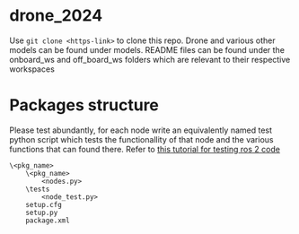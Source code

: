 # drone_2024
Use  `git clone <https-link>` to clone this repo.
Drone and various other models can be found under models.
README files can be found under the onboard_ws and off_board_ws folders which are relevant to their respective workspaces
# Packages structure
Please test abundantly, for each node write an equivalently named
test python script which tests the functionallity of that node and the 
various functions that can found there. Refer to [this tutorial for testing ros 2 code](https://docs.ros.org/en/humble/Tutorials/Intermediate/Testing/Testing-Main.html)

    \<pkg_name>
        \<pkg_name>
            <nodes.py>
        \tests
            <node_test.py>
        setup.cfg
        setup.py
        package.xml


